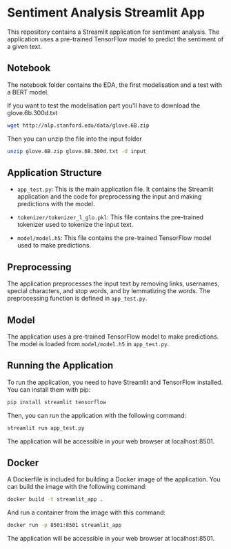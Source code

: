 # Sentiment Analysis Streamlit App

This repository contains a Streamlit application for sentiment analysis. The application uses a pre-trained TensorFlow model to predict the sentiment of a given text.

## Notebook
The notebook folder contains the EDA, the first modelisation and a test with a BERT model.

If you want to test the modelisation part you'll have to download the glove.6b.300d.txt
```bash
wget http://nlp.stanford.edu/data/glove.6B.zip
```
Then you can unzip the file into the input folder
```bash
unzip glove.6B.zip glove.6B.300d.txt -d input
```

## Application Structure

- `app_test.py`: This is the main application file. It contains the Streamlit application and the code for preprocessing the input and making predictions with the model.

- `tokenizer/tokenizer_l_glo.pkl`: This file contains the pre-trained tokenizer used to tokenize the input text.

- `model/model.h5`: This file contains the pre-trained TensorFlow model used to make predictions.

## Preprocessing

The application preprocesses the input text by removing links, usernames, special characters, and stop words, and by lemmatizing the words. The preprocessing function is defined in `app_test.py`.

## Model

The application uses a pre-trained TensorFlow model to make predictions. The model is loaded from `model/model.h5` in `app_test.py`.

## Running the Application

To run the application, you need to have Streamlit and TensorFlow installed. You can install them with pip:

```bash
pip install streamlit tensorflow
```
Then, you can run the application with the following command:
```bash
streamlit run app_test.py
```

The application will be accessible in your web browser at localhost:8501.

## Docker

A Dockerfile is included for building a Docker image of the application. You can build the image with the following command:
```bash
docker build -t streamlit_app .
```

And run a container from the image with this command:
```bash
docker run -p 8501:8501 streamlit_app
```

The application will be accessible in your web browser at localhost:8501.